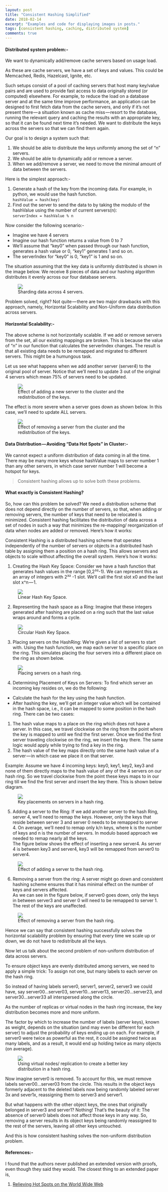 ```yaml
---
layout: post
title: "Consistent Hashing Simplified"
date: 2018-02-14
excerpt: "Examples and code for displaying images in posts."
tags: [consistent hashing, caching, distributed system]
comments: true
---
```


#### Distributed system problem:-
We want to dynamically add/remove cache servers based on usage load.

As these are cache servers, we have a set of keys and values. This could be Memcached, Redis, Hazelcast, Ignite, etc.

Such setups consist of a pool of caching servers that host many key/value pairs and are used to provide fast access to data originally stored (or computed) elsewhere. For example, to reduce the load on a database server and at the same time improve performance, an application can be designed to first fetch data from the cache servers, and only if it’s not present there — a situation known as cache miss — resort to the database, running the relevant query and caching the results with an appropriate key, so that it can be found next time it’s needed. We want to distribute the keys across the servers so that we can find them again.

Our goal is to design a system such that:

1. We should be able to distribute the keys uniformly among the set of “n” servers.
2. We should be able to dynamically add or remove a server.
3. When we add/remove a server, we need to move the minimal amount of data between the servers.

Here is the simplest approach:-
1. Generate a hash of the key from the incoming data. For example, in python, we would use the hash function.<br>
`hashValue = hash(key)`
2. Find out the server to send the data to by taking the modulo of the hashValue using the number of current servers(n):<br>
`serverIndex = hashValue % n`

Now consider the following scenario:-

* Imagine we have 4 servers
* Imagine our hash function returns a value from 0 to 7
* We’ll assume that “key0” when passed through our hash function, generates a hash value or 0, “key1” generates 1 and so on.
* The serverIndex for “key0” is 0, “key1” is 1 and so on.

The situation assuming that the key data is uniformly distributed is shown in the image below. We receive 8 pieces of data and our hashing algorithm distributes it evenly across our four database servers.

<figure>
	<img src="https://github.com/rohts-patil/me/blob/master/assets/img/consistent%20hashing/original%20server.JPG?raw=true"></a>
	<figcaption><a>Sharding data across 4 servers</a>.</figcaption>
</figure>

Problem solved, right? Not quite — there are two major drawbacks with this approach, namely, Horizontal Scalability and Non-Uniform data distribution across servers.

#### Horizontal Scalability:-
The above scheme is not horizontally scalable. If we add or remove servers from the set, all our existing mappings are broken. This is because the value of “n” in our function that calculates the serverIndex changes. The result is that all existing data needs to be remapped and migrated to different servers. This might be a humungous task.

Let us see what happens when we add another server (server4) to the original pool of server. Notice that we’ll need to update 3 out of the original 4 servers which mean 75% of servers need to be updated.

<figure>
	<img src="https://github.com/rohts-patil/me/blob/master/assets/img/consistent%20hashing/adde%20new%20server.JPG?raw=true"></a>
	<figcaption><a>Effect of adding a new server to the cluster and the redistribution of the keys</a>.</figcaption>
</figure>

The effect is more severe when a server goes down as shown below. In this case, we’ll need to update ALL servers.

<figure>
	<img src="https://github.com/rohts-patil/me/blob/master/assets/img/consistent%20hashing/delete%20server.JPG?raw=true"></a>
	<figcaption><a>Effect of removing a server from the cluster and the redistribution of the keys</a>.</figcaption>
</figure>

#### Data Distribution — Avoiding “Data Hot Spots” in Cluster:-
We cannot expect a uniform distribution of data coming in all the time. There may be many more keys whose hashValue maps to server number 1 than any other servers, in which case server number 1 will become a hotspot for keys.

> Consistent hashing allows up to solve both these problems.

#### What exactly is Consistent Hashing?
So, how can this problem be solved? We need a distribution scheme that does not depend directly on the number of servers, so that, when adding or removing servers, the number of keys that need to be relocated is minimized. Consistent hashing facilitates the distribution of data across a set of nodes in such a way that minimizes the re-mapping/ reorganization of data when nodes are added or removed. Here’s how it works:

Consistent Hashing is a distributed hashing scheme that operates independently of the number of servers or objects in a distributed hash table by assigning them a position on a hash ring. This allows servers and objects to scale without affecting the overall system. Here’s how it works:

1. Creating the Hash Key Space: Consider we have a hash function that generates hash values in the range [0,2³²-1). We can represent this as an array of integers with 2³² -1 slot. We’ll call the first slot x0 and the last slot x^n — 1.

<figure>
	<img src="https://github.com/rohts-patil/me/blob/master/assets/img/consistent%20hashing/horizontal%20hash.JPG?raw=true"></a>
	<figcaption><a>Linear Hash Key Space</a>.</figcaption>
</figure>

 2. Representing the hash space as a Ring: Imagine that these integers generated after hashing are placed on a ring such that the last value wraps around and forms a cycle.

 <figure>
	<img src="https://github.com/rohts-patil/me/blob/master/assets/img/consistent%20hashing/circular%20hash.JPG?raw=true"></a>
	<figcaption><a>Circular Hash Key Space</a>.</figcaption>
</figure>

3.  Placing servers on the HashRing: We’re given a list of servers to start with. Using the hash function, we map each server to a specific place on the ring. This simulates placing the four servers into a different place on the ring as shown below.

 <figure>
	<img src="https://github.com/rohts-patil/me/blob/master/assets/img/consistent%20hashing/servers%20on%20hashring.JPG?raw=true"></a>
	<figcaption><a>Placing servers on a hash ring</a>.</figcaption>
</figure>

4. Determining Placement of Keys on Servers: To find which server an incoming key resides on, we do the following:

* Calculate the hash for the key using the hash function.
* After hashing the key, we’ll get an integer value which will be contained in the hash space, i.e., it can be mapped to some position in the hash ring. There can be two cases:
1. The hash value maps to a place on the ring which does not have a server. In this case, we travel clockwise on the ring from the point where the key is mapped to until we find the first server. Once we find the first server traveling clockwise on the ring, we insert the key there. The same logic would apply while trying to find a key in the ring.
2. The hash value of the key maps directly onto the same hash value of a server — in which case we place it on that server.

Example: Assume we have 4 incoming keys: key0, key1, key2, key3 and none of them directly maps to the hash value of any of the 4 servers on our hash ring. So we travel clockwise from the point these keys maps to in our ring till we find the first server and insert the key there. This is shown below diagram.

<figure>
	<img src="https://github.com/rohts-patil/me/blob/master/assets/img/consistent%20hashing/keys%20on%20hashring.JPG?raw=true"></a>
	<figcaption><a>Key placements on servers in a hash ring</a>.</figcaption>
</figure>

5. Adding a server to the Ring: If we add another server to the hash Ring, server 4, we’ll need to remap the keys. However, only the keys that reside between server 3 and server 0 needs to be remapped to server 4. On average, we’ll need to remap only k/n keys, where k is the number of keys and n is the number of servers. In modulo based approach we needed to remap nearly all the keys.<br>The figure below shows the effect of inserting a new server4. As server 4 is between key3 and server4, key3 will be remapped from server0 to server4.

<figure>
	<img src="https://github.com/rohts-patil/me/blob/master/assets/img/consistent%20hashing/adding%20new%20server%20on%20hashring.JPG?raw=true"></a>
	<figcaption><a>Effect of adding a server to the hash ring</a>.</figcaption>
</figure>

6. Removing a server from the ring: A server might go down and consistent hashing scheme ensures that it has minimal effect on the number of keys and servers affected. <br>As we can see in the figure below, if server0 goes down, only the keys in between server3 and server 0 will need to be remapped to server 1. The rest of the keys are unaffected.

<figure>
	<img src="https://github.com/rohts-patil/me/blob/master/assets/img/consistent%20hashing/delete%20server%20hashring.jpg?raw=true"></a>
	<figcaption><a>Effect of removing a server from the hash ring</a>.</figcaption>
</figure>

Hence we can say that consistent hashing successfully solves the horizontal scalability problem by ensuring that every time we scale up or down, we do not have to redistribute all the keys.

Now let us talk about the second problem of non-uniform distribution of data across servers.

To ensure object keys are evenly distributed among servers, we need to apply a simple trick: To assign not one, but many labels to each server on the hash ring.

So instead of having labels server0, server1, server2, server3 we could have, say server00…server03, server10…server13, server20…server23, and server30…server33 all interspersed along the circle.

As the number of replicas or virtual nodes in the hash ring increase, the key distribution becomes more and more uniform.

The factor by which to increase the number of labels (server keys), known as weight, depends on the situation (and may even be different for each server) to adjust the probability of keys ending up on each. For example, if server0 were twice as powerful as the rest, it could be assigned twice as many labels, and as a result, it would end up holding twice as many objects (on average).

<figure>
	<img src="https://github.com/rohts-patil/me/blob/master/assets/img/consistent%20hashing/multiserver%20on%20hashring.JPG?raw=true"></a>
	<figcaption><a>Using virtual nodes/ replication to create a better key distribution in a hash ring</a>.</figcaption>
</figure>

Now imagine server0 is removed. To account for this, we must remove labels server00…server03 from the circle. This results in the object keys formerly adjacent to the deleted labels now being randomly labeled server 3x and sever1x, reassigning them to server3 and server1.

But what happens with the other object keys, the ones that originally belonged in server3 and server1? Nothing! That’s the beauty of it: The absence of server0 labels does not affect those keys in any way. So, removing a server results in its object keys being randomly reassigned to the rest of the servers, leaving all other keys untouched.

And this is how consistent hashing solves the non-uniform distribution problem.

#### References:-
I found that the authors never published an extended version with proofs, even though they said they would. The closest thing to an extended paper is,

1. [Relieving Hot Spots on the World Wide Web](http://citeseerx.ist.psu.edu/viewdoc/download?doi=10.1.1.17.8503&rep=rep1&type=pdf)